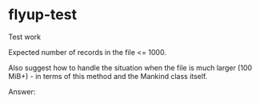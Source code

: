 # flyup-test
Test work

Expected number of records in the file <= 1000.

Also suggest how to handle the situation when the file is much larger (100 MiB+) - in terms of this method and the Mankind class itself.

Answer: